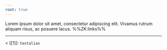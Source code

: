 ```yaml
---
root: true
---
```


Lorem ipsum dolor sit amet, consectetur adipiscing elit. Vivamus rutrum aliquam risus, ac posuere lacus.
%%ZK:links%%
***
$<$ [[1]]: `testalias`
